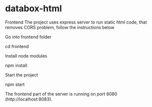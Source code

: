 # databox-html
Frontend
The project uses express server to run static html code, that removes CORS problem, follow the instructions below

Go into frontend folder

cd frontend

Install node modules

npm install

Start the project

npm start

The frontend part of the server is running on port 8080 (http://localhost:8083).
